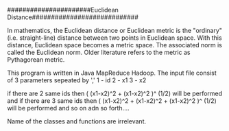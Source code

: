 ######################Euclidean Distance############################

In mathematics, the Euclidean distance or Euclidean metric is the "ordinary" (i.e. straight-line) distance between two points in Euclidean space. With this distance, Euclidean space becomes a metric space. The associated norm is called the Euclidean norm. Older literature refers to the metric as Pythagorean metric.


This program is written in Java MapReduce Hadoop. The input file consist of 3 parameters sepeated by ',' 
1 - id
2 - x1
3 - x2

if there are 2 same ids then ( (x1-x2)^2 + (x1-x2)^2 )^ (1/2) will be performed and if there are 3 same ids then ( (x1-x2)^2 + (x1-x2)^2 + (x1-x2)^2 )^ (1/2) will be performed and so on adn so forth....


Name of the classes and functions are irrelevant.